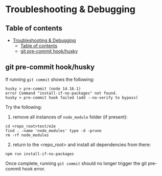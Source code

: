 # Troubleshooting & Debugging

## Table of contents

<!-- TOC -->

- [Troubleshooting & Debugging](#troubleshooting--debugging)
  - [Table of contents](#table-of-contents)
  - [git pre-commit hook/husky](#git-pre-commit-hookhusky)

<!-- /TOC -->

## git pre-commit hook/husky

If running `git commit` shows the following:

```
husky > pre-commit (node 14.16.1)
error Command "install-if-no-packages" not found.
husky > pre-commit hook failed (add --no-verify to bypass)
```

Try the following:

1. remove all instances of `node_module` folder (if present):

```
cd <repo_root>test/e2e
find . -name 'node_modules' type -d -prune
rm -rf node_modules
```

2. return to the <repo_root> and install all dependencies from there:

```
npm run install-if-no-packages
```

Once complete, running `git commit` should no longer trigger the git pre-commit hook error.
